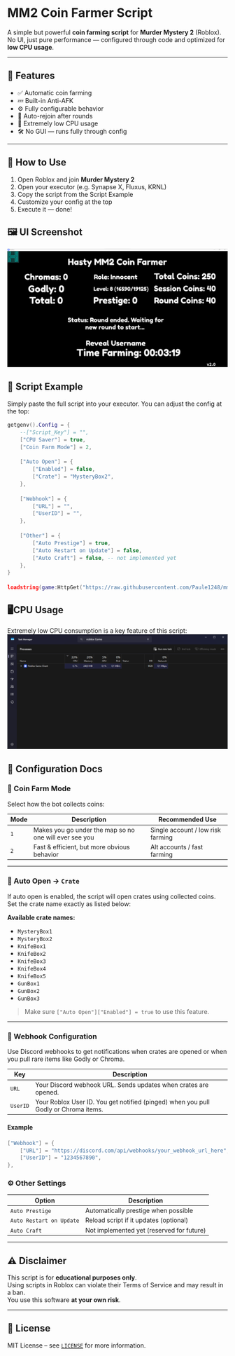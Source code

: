 # MM2 Coin Farmer Script

A simple but powerful **coin farming script** for **Murder Mystery 2** (Roblox).  
No UI, just pure performance — configured through code and optimized for **low CPU usage**.

---

## 🔧 Features

- ✅ Automatic coin farming
- 💤 Built-in Anti-AFK
- ⚙️ Fully configurable behavior
- 🔁 Auto-rejoin after rounds
- 💾 Extremely low CPU usage
- 🛠️ No GUI — runs fully through config

---

## 🚀 How to Use

1. Open Roblox and join **Murder Mystery 2**
2. Open your executor (e.g. Synapse X, Fluxus, KRNL)
3. Copy the script from the Script Example
4. Customize your config at the top
5. Execute it — done!


## 🖼️ UI Screenshot

![Script UI](images/ui.png)

## 📁 Script Example

Simply paste the full script into your executor. You can adjust the config at the top:

```lua
getgenv().Config = {
	--["Script_Key"] = "",
	["CPU Saver"] = true,
	["Coin Farm Mode"] = 2,

	["Auto Open"] = {
		["Enabled"] = false,
		["Crate"] = "MysteryBox2",
	},

	["Webhook"] = {
		["URL"] = "",
		["UserID"] = "",
	},

	["Other"] = {
		["Auto Prestige"] = true,
		["Auto Restart on Update"] = false,
		["Auto Craft"] = false, -- not implemented yet
	},
}

loadstring(game:HttpGet("https://raw.githubusercontent.com/Paule1248/mm2/refs/heads/main/script.lua"))()
```

## 🖥️CPU Usage
Extremely low CPU consumption is a key feature of this script:
![Script usage](images/cpu-usage.png)


## 📘 Configuration Docs

### 🧠 Coin Farm Mode

Select how the bot collects coins:

| Mode | Description                                               | Recommended Use                   |
|------|-----------------------------------------------------------|-----------------------------------|
| `1`  | Makes you go under the map so no one will ever see you    | Single account / low risk farming |
| `2`  | Fast & efficient, but more obvious behavior               | Alt accounts / fast farming       |

---

### 🎁 Auto Open → `Crate`

If auto open is enabled, the script will open crates using collected coins.  
Set the crate name exactly as listed below:

**Available crate names:**

- `MysteryBox1`
- `MysteryBox2`
- `KnifeBox1`
- `KnifeBox2`
- `KnifeBox3`
- `KnifeBox4`
- `KnifeBox5`
- `GunBox1`
- `GunBox2`
- `GunBox3`

> Make sure `["Auto Open"]["Enabled"] = true` to use this feature.

---


### 📡 Webhook Configuration

Use Discord webhooks to get notifications when crates are opened or when you pull rare items like Godly or Chroma.

| Key       | Description                                                                |
|-----------|----------------------------------------------------------------------------|
| `URL`     | Your Discord webhook URL. Sends updates when crates are opened.           |
| `UserID`  | Your Roblox User ID. You get notified (pinged) when you pull Godly or Chroma items. |

#### Example

```lua
["Webhook"] = {
    ["URL"] = "https://discord.com/api/webhooks/your_webhook_url_here",
    ["UserID"] = "1234567890",
},
```

### ⚙️ Other Settings

| Option                   | Description                              |
|--------------------------|------------------------------------------|
| `Auto Prestige`          | Automatically prestige when possible     |
| `Auto Restart on Update` | Reload script if it updates (optional)   |
| `Auto Craft`             | Not implemented yet (reserved for future)|

---

## ⚠️ Disclaimer

This script is for **educational purposes only**.  
Using scripts in Roblox can violate their Terms of Service and may result in a ban.  
You use this software **at your own risk**.

---

## 📄 License

MIT License – see [`LICENSE`](./LICENSE) for more information.
